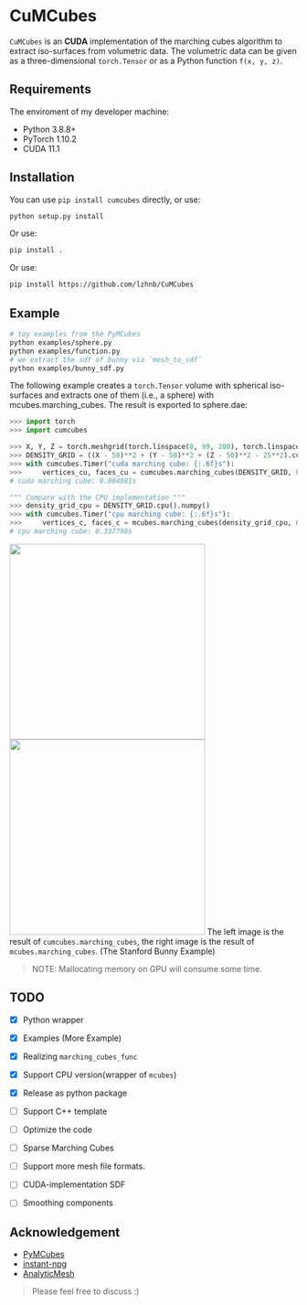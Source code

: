 # CuMCubes
`CuMCubes` is an **CUDA** implementation of the marching cubes algorithm to extract iso-surfaces from volumetric data. The volumetric data can be given as a three-dimensional `torch.Tensor` or as a Python function `f(x, y, z)`.

## Requirements
The enviroment of my developer machine:
- Python 3.8.8+
- PyTorch 1.10.2
- CUDA 11.1


## Installation
You can use `pip install cumcubes` directly, or use:
```sh
python setup.py install
```
Or use:
```sh
pip install .
```
Or use:
```sh
pip install https://github.com/lzhnb/CuMCubes
```


## Example
```sh
# toy examples from the PyMCubes
python examples/sphere.py
python examples/function.py
# we extract the sdf of bunny via `mesh_to_sdf`
python examples/bunny_sdf.py
```

The following example creates a `torch.Tensor` volume with spherical iso-surfaces and extracts one of them (i.e., a sphere) with mcubes.marching_cubes. The result is exported to sphere.dae:
```python
>>> import torch
>>> import cumcubes

>>> X, Y, Z = torch.meshgrid(torch.linspace(0, 99, 200), torch.linspace(0, 99, 200), torch.linspace(0, 99, 200), indexing="ij")
>>> DENSITY_GRID = ((X - 50)**2 + (Y - 50)**2 + (Z - 50)**2 - 25**2).cuda()
>>> with cumcubes.Timer("cuda marching cube: {:.6f}s"):
>>>     vertices_cu, faces_cu = cumcubes.marching_cubes(DENSITY_GRID, 0, verbose=True) # verbose to print the number of vertices and faces
# cuda marching cube: 0.004981s

""" Compare with the CPU implementation """
>>> density_grid_cpu = DENSITY_GRID.cpu().numpy()
>>> with cumcubes.Timer("cpu marching cube: {:.6f}s"):
>>>     vertices_c, faces_c = mcubes.marching_cubes(density_grid_cpu, 0)
# cpu marching cube: 0.337798s
```

<img src="asserts/bunny_cumcubes.png" height="342"/> <img src="asserts/bunny_mcubes.png" height="342"/>
The left image is the result of `cumcubes.marching_cubes`, the right image is the result of `mcubes.marching_cubes`. (The Stanford Bunny Example)

> NOTE: Mallocating memory on GPU will consume some time.

## TODO
- [x] Python wrapper
- [x] Examples (More Example)
- [x] Realizing `marching_cubes_func`
- [x] Support CPU version(wrapper of `mcubes`)
- [x] Release as python package
- [ ] Support C++ template
- [ ] Optimize the code
- [ ] Sparse Marching Cubes
- [ ] Support more mesh file formats.
- [ ] CUDA-implementation SDF
- [ ] Smoothing components


## Acknowledgement
- [PyMCubes](https://github.com/pmneila/PyMCubes)
- [instant-npg](https://github.com/NVlabs/instant-ngp)
- [AnalyticMesh](https://github.com/Gorilla-Lab-SCUT/AnalyticMesh)

> Please feel free to discuss :)
